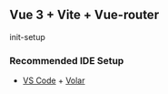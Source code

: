 ## Vue 3 + Vite + Vue-router

init-setup

### Recommended IDE Setup

- [VS Code](https://code.visualstudio.com/) + [Volar](https://marketplace.visualstudio.com/items?itemName=Vue.volar)
